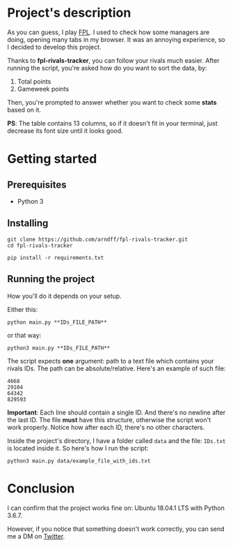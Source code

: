 # Project's description

As you can guess, I play [FPL](http://fantasy.premierleague.com). I used to check how some managers are doing, opening many tabs in my browser. It was an annoying experience, so I decided to develop this project. 

Thanks to **fpl-rivals-tracker**, you can follow your rivals much easier. After running the script, you're asked how do you want to sort the data, by:
1) Total points
2) Gameweek points

Then, you're prompted to answer whether you want to check some **stats** based on it.

**PS**: The table contains 13 columns, so if it doesn't fit in your terminal, just decrease its font size until it looks good. 

# Getting started

## Prerequisites

* Python 3

## Installing

```
git clone https://github.com/arndff/fpl-rivals-tracker.git
cd fpl-rivals-tracker

pip install -r requirements.txt
```

## Running the project

How you'll do it depends on your setup.

Either this:
```
python main.py **IDs_FILE_PATH**
```

or that way:

```
python3 main.py **IDs_FILE_PATH**
```

The script expects **one** argument: path to a text file which contains your rivals IDs. The path can be absolute/relative. Here's an example of such file:
```
4668
29104
64342
829593
```

**Important**: Each line should contain a single ID. And there's no newline after the last ID. The file **must** have this structure, otherwise the script won't work properly. Notice how after each ID, there's no other characters.

Inside the project's directory, I have a folder called ```data``` and the file: ```IDs.txt``` is located inside it. So here's how I run the script: 

```
python3 main.py data/example_file_with_ids.txt
```

# Conclusion

I can confirm that the project works fine on: Ubuntu 18.04.1 LTS with Python 3.6.7.

However, if you notice that something doesn't work correctly, you can send me a DM on [Twitter](https://twitter.com/arndff_).
